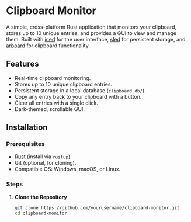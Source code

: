 # Clipboard Monitor

A simple, cross-platform Rust application that monitors your clipboard, stores up to 10 unique entries, and provides a GUI to view and manage them. Built with [iced](https://github.com/iced-rs/iced) for the user interface, [sled](https://github.com/spacejam/sled) for persistent storage, and [arboard](https://github.com/1Password/arboard) for clipboard functionality.

## Features
- Real-time clipboard monitoring.
- Stores up to 10 unique clipboard entries.
- Persistent storage in a local database (`clipboard_db/`).
- Copy any entry back to your clipboard with a button.
- Clear all entries with a single click.
- Dark-themed, scrollable GUI.

## Installation

### Prerequisites
- [Rust](https://www.rust-lang.org/tools/install) (install via `rustup`).
- Git (optional, for cloning).
- Compatible OS: Windows, macOS, or Linux.

### Steps
1. **Clone the Repository**
   ```bash
   git clone https://github.com/yourusername/clipboard-monitor.git
   cd clipboard-monitor
